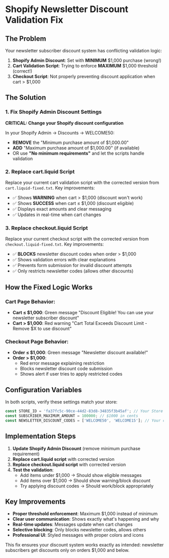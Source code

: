 # Shopify Newsletter Discount Validation Fix

## The Problem
Your newsletter subscriber discount system has conflicting validation logic:

1. **Shopify Admin Discount**: Set with **MINIMUM** $1,000 purchase (wrong!)
2. **Cart Validation Script**: Trying to enforce **MAXIMUM** $1,000 threshold (correct!)
3. **Checkout Script**: Not properly preventing discount application when cart > $1,000

## The Solution

### 1. Fix Shopify Admin Discount Settings

**CRITICAL: Change your Shopify discount configuration**

In your Shopify Admin → Discounts → WELCOME50:
- **REMOVE** the "Minimum purchase amount of $1,000.00"
- **ADD** "Maximum purchase amount of $1,000.00" (if available)
- OR use **"No minimum requirements"** and let the scripts handle validation

### 2. Replace cart.liquid Script

Replace your current cart validation script with the corrected version from `cart.liquid-fixed.txt`. Key improvements:

- ✅ Shows **WARNING** when cart > $1,000 (discount won't work)
- ✅ Shows **SUCCESS** when cart ≤ $1,000 (discount eligible)  
- ✅ Displays exact amounts and clear messaging
- ✅ Updates in real-time when cart changes

### 3. Replace checkout.liquid Script

Replace your current checkout script with the corrected version from `checkout.liquid-fixed.txt`. Key improvements:

- ✅ **BLOCKS** newsletter discount codes when order > $1,000
- ✅ Shows validation errors with clear explanations
- ✅ Prevents form submission for invalid discount attempts
- ✅ Only restricts newsletter codes (allows other discounts)

## How the Fixed Logic Works

### Cart Page Behavior:
- **Cart ≤ $1,000**: Green message "Discount Eligible! You can use your newsletter subscriber discount"
- **Cart > $1,000**: Red warning "Cart Total Exceeds Discount Limit - Remove $X to use discount"

### Checkout Page Behavior:
- **Order ≤ $1,000**: Green message "Newsletter discount available!"
- **Order > $1,000**: 
  - Red error message explaining restriction
  - Blocks newsletter discount code submission
  - Shows alert if user tries to apply restricted codes

## Configuration Variables

In both scripts, verify these settings match your store:

```javascript
const STORE_ID = 'fa37fc5c-90ce-44d2-83d8-34835f3b45af'; // Your Store ID
const SUBSCRIBER_MAXIMUM_AMOUNT = 100000; // $1000 in cents
const NEWSLETTER_DISCOUNT_CODES = ['WELCOME50', 'WELCOME15']; // Your codes
```

## Implementation Steps

1. **Update Shopify Admin Discount** (remove minimum purchase requirement)
2. **Replace cart.liquid script** with corrected version
3. **Replace checkout.liquid script** with corrected version  
4. **Test the validation**:
   - Add items under $1,000 → Should show eligible messages
   - Add items over $1,000 → Should show warning/block discount
   - Try applying discount codes → Should work/block appropriately

## Key Improvements

- **Proper threshold enforcement**: Maximum $1,000 instead of minimum
- **Clear user communication**: Shows exactly what's happening and why
- **Real-time updates**: Messages update when cart changes
- **Selective blocking**: Only blocks newsletter codes, allows others
- **Professional UI**: Styled messages with proper colors and icons

This fix ensures your discount system works exactly as intended: newsletter subscribers get discounts only on orders $1,000 and below.